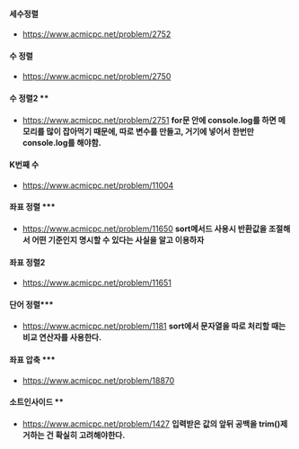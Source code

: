 #### 세수정렬

- https://www.acmicpc.net/problem/2752

#### 수 정렬

- https://www.acmicpc.net/problem/2750

#### 수 정렬2 \*\*

- https://www.acmicpc.net/problem/2751
  **for문 안에 console.log를 하면 메모리를 많이 잡아먹기 때문에, 따로 변수를 만들고, 거기에 넣어서 한번만 console.log를 해야함.**

#### K번째 수

- https://www.acmicpc.net/problem/11004

#### 좌표 정렬 \*\*\*

- https://www.acmicpc.net/problem/11650
  **sort메서드 사용시 반환값을 조절해서 어떤 기준인지 명시할 수 있다는 사실을 알고 이용하자**

#### 좌표 정렬2

- https://www.acmicpc.net/problem/11651

#### 단어 정렬\*\*\*

- https://www.acmicpc.net/problem/1181
  **sort에서 문자열을 따로 처리할 때는 비교 연산자를 사용한다.**

#### 좌표 압축 \*\*\*

- https://www.acmicpc.net/problem/18870

#### 소트인사이드 \*\*

- https://www.acmicpc.net/problem/1427
  **입력받은 값의 앞뒤 공백을 trim()제거하는 건 확실히 고려해야한다.**
